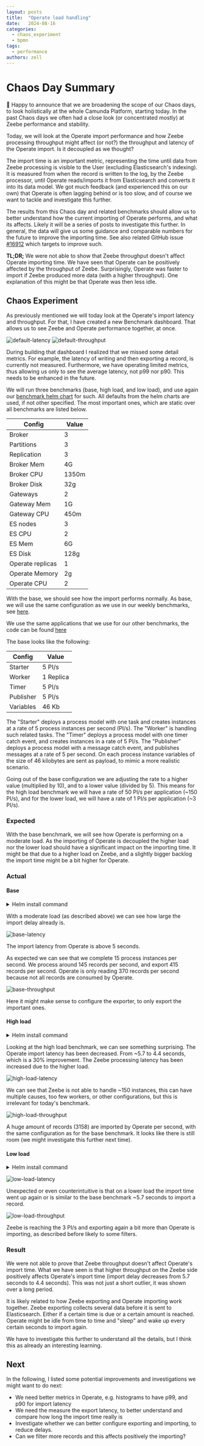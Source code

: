 ```yaml
---
layout: posts
title:  "Operate load handling"
date:   2024-08-16
categories: 
  - chaos_experiment 
  - bpmn
tags:
  - performance
authors: zell
---
```


# Chaos Day Summary

:tada: Happy to announce that we are broadening the scope of our Chaos days, to look holistically at the whole Camunda Platform, starting today.
In the past Chaos days we often had a close look (or concentrated mostly) at Zeebe performance and stability. 

Today, we will look at the Operate import performance and how Zeebe processing throughput might affect (or not?) the throughput and latency of the Operate import. Is it decoupled as we thought?

The import time is an important metric, representing the time until data from Zeebe processing is 
visible to the User (excluding Elasticsearch's indexing). It is measured from when the record is written to the log, by the Zeebe processor, until Operate reads/imports it from Elasticsearch and converts it into its data model. We got much feedback (and experienced this on our own) that
Operate is often lagging behind or is too slow, and of course we want to tackle and investigate this further.

The results from this Chaos day and related benchmarks should allow us to better understand how the current importing 
of Operate performs, and what its affects. Likely it will be a series of posts to investigate this further. In general,
the data will give us some guidance and comparable numbers for the future to improve the importing time. See also related GitHub issue [#16912](https://github.com/camunda/camunda/issues/16912) which targets to improve such.

**TL;DR;** We were not able to show that Zeebe throughput doesn't affect Operate importing time. We have seen that Operate can be positively affected by the throughput of Zeebe. Surprisingly, Operate was faster to
import if Zeebe produced more data (with a higher throughput). One explanation of this might be that Operate was then less idle.

<!--truncate-->

## Chaos Experiment

As previously mentioned we will today look at the Operate's import latency and throughput. For that, I have created a 
new Benchmark dashboard. That allows us to see Zeebe and Operate performance together, at once. 

![default-latency](default-latency.png)
![default-throughput](default-throughput.png)

During building that dashboard I realized that we missed some detail metrics. For example, the latency of writing and then exporting a record,
is currently not measured. Furthermore, we have operating limited metrics, thus allowing us only to see the average
latency, not p99 nor p90. This needs to be enhanced in the future.

We will run three benchmarks (base, high load, and low load), and use again our [benchmark helm chart](https://github.com/camunda/zeebe-benchmark-helm) for such.
All defaults from the helm charts are used, if not other specified. The most important ones, which are static over all benchmarks are listed below.

| Config | Value |
|-------|--------|
|Broker| 3|
|Partitions|3|
|Replication|3|
|Broker Mem|4G|
|Broker CPU| 1350m|
|Broker Disk|32g|
|Gateways|2|
|Gateway Mem|1G|
|Gateway CPU|450m|
|ES nodes| 3|
|ES CPU|2|
|ES Mem|6G|
|ES Disk|128g|
| Operate replicas | 1 |
| Operate Memory | 2g |
| Operate CPU | 2 |

With the base, we should see how the import performs normally. As base, we will use the same configuration as we use in our weekly benchmarks, see
[here](https://github.com/camunda/camunda/blob/main/.github/workflows/zeebe-medic-benchmarks.yml#L78-L89).

We use the same applications that we use for our other benchmarks, the code can be found [here](https://github.com/camunda/camunda/tree/main/zeebe/benchmarks/project)

The base looks like the following:

| Config  | Value     |
|---------|-----------|
| Starter | 5 PI/s    |
| Worker  | 1 Replica |
| Timer | 5  PI/s   |
| Publisher| 5   PI/s  |
| Variables | 46 Kb     |


The "Starter" deploys a process model with one task and creates instances at a rate of 5 process instances per second (PI/s). The "Worker" is handling such related tasks. The "Timer" deploys a process model with one timer catch event, and creates instances in a rate of 5 PI/s. The "Publisher" deploys a process model with a message catch event, and publishes messages at a rate of 5 per second. On each process instance variables of the size of 46 kilobytes are sent as payload, to mimic a more realistic scenario.

Going out of the base configuration we are adjusting the rate to a higher value (multiplied by 10), and to a lower value (divided by 5). This means for the high load benchmark we will have a rate of 50 PI/s per application (~150 PI/s), and for the lower load, we will have a rate of 1 PI/s per application (~3 PI/s). 

### Expected

With the base benchmark, we will see how Operate is performing on a moderate load. As the importing of Operate is decoupled the higher load nor the lower load should have a significant impact on the importing time. It might be that due to a higher load on Zeebe, and a slightly bigger backlog the import time might be a bit higher for Operate.

### Actual

#### Base

<details>
<summary>Helm install command</summary>
<pre>
helm install $(releaseName) $(chartPath) --render-subchart-notes \
 --set global.image.tag=ck-operate-benchmark-1ad8f375 \
 --set camunda-platform.zeebe.image.repository=gcr.io/zeebe-io/zeebe \
 --set camunda-platform.zeebe.image.tag=ck-operate-benchmark-1ad8f375 \
 --set camunda-platform.zeebeGateway.image.repository=gcr.io/zeebe-io/zeebe \
 --set camunda-platform.zeebeGateway.image.tag=ck-operate-benchmark-1ad8f375 \
 --set starter.rate=5 \
 --set worker.replicas=1 \
 --set timer.replicas=1 \
 --set timer.rate=5 \
 --set publisher.replicas=1 \
 --set publisher.rate=5 \
 --set camunda-platform.operate.enabled=true \
 --set camunda-platform.operate.image.repository=gcr.io/zeebe-io/operate \
 --set camunda-platform.operate.image.tag=ck-operate-benchmark \
 --set camunda-platform.elasticsearch.master.persistence.size=128Gi \
 --set camunda-platform.zeebe.retention.minimumAge=1d \
</pre>
</details>

With a moderate load (as described above) we can see how large the import delay already is.

![base-latency](default-latency.png)

The import latency from Operate is above 5 seconds.

As expected we can see that we complete 15 process instances per second. We process around 145 records per second, and export 415 records per second. Operate is only reading 370 records per second because not all records are consumed by Operate. 

![base-throughput](default-throughput.png)

Here it might make sense to configure the exporter, to only export the important ones.

#### High load

<details>
<summary>Helm install command</summary>
<pre>
helm install $(releaseName) $(chartPath) --render-subchart-notes \
 --set global.image.tag=ck-operate-benchmark-1ad8f375 \
 --set camunda-platform.zeebe.image.repository=gcr.io/zeebe-io/zeebe \
 --set camunda-platform.zeebe.image.tag=ck-operate-benchmark-1ad8f375 \
 --set camunda-platform.zeebeGateway.image.repository=gcr.io/zeebe-io/zeebe \
 --set camunda-platform.zeebeGateway.image.tag=ck-operate-benchmark-1ad8f375 \
 --set starter.rate=50 \
 --set worker.replicas=3 \
 --set timer.replicas=1 \
 --set timer.rate=50 \
 --set publisher.replicas=1 \
 --set publisher.rate=50 \
 --set camunda-platform.operate.enabled=true \
 --set camunda-platform.operate.image.repository=gcr.io/zeebe-io/operate \
 --set camunda-platform.operate.image.tag=ck-operate-benchmark \
 --set camunda-platform.elasticsearch.master.persistence.size=128Gi \
 --set camunda-platform.zeebe.retention.minimumAge=1d \
</pre>
</details>

Looking at the high load benchmark, we can see something surprising. The Operate import latency has been decreased. From ~5.7 to 4.4 seconds, which is a 30% improvement. The Zeebe processing latency has been increased due to the higher load.

![high-load-latency](high-load-latency.png)


We can see that Zeebe is not able to handle ~150 instances, this can have multiple causes, too few workers, or other configurations, but this is irrelevant for today's benchmark.

![high-load-throughput](high-load-throughput.png)

A huge amount of records (3158) are imported by Operate per second, with the same configuration as for the base benchmark. It looks like there is still room (we might investigate this further next time).

#### Low load

<details>
<summary>Helm install command</summary>
<pre>
helm install $(releaseName) $(chartPath) --render-subchart-notes \
 --set global.image.tag=ck-operate-benchmark-1ad8f375 \
 --set camunda-platform.zeebe.image.repository=gcr.io/zeebe-io/zeebe \
 --set camunda-platform.zeebe.image.tag=ck-operate-benchmark-1ad8f375 \
 --set camunda-platform.zeebeGateway.image.repository=gcr.io/zeebe-io/zeebe \
 --set camunda-platform.zeebeGateway.image.tag=ck-operate-benchmark-1ad8f375 \
 --set starter.rate=1 \
 --set worker.replicas=1 \
 --set timer.replicas=1 \
 --set timer.rate=1 \
 --set publisher.replicas=1 \
 --set publisher.rate=1 \
 --set camunda-platform.operate.enabled=true \
 --set camunda-platform.operate.image.repository=gcr.io/zeebe-io/operate \
 --set camunda-platform.operate.image.tag=ck-operate-benchmark \
 --set camunda-platform.elasticsearch.master.persistence.size=128Gi \
 --set camunda-platform.zeebe.retention.minimumAge=1d \
</pre>
</details>

![low-load-latency](low-load-latency.png)

Unexpected or even counterintuitive is that on a lower load the import time went up again or is similar to the base benchmark ~5.7 seconds to import a record.

![low-load-throughput](low-load-throughput.png)

Zeebe is reaching the 3 PI/s and exporting again a bit more than Operate is importing, as described before likely to some filters.

### Result

We were not able to prove that Zeebe throughput doesn't affect Operate's import time. What we have seen is that higher throughput on the Zeebe side positively affects Operate's import time (import delay decreases from 5.7 seconds to 4.4 seconds). This was not just a short outlier, it was shown over a long period.

It is likely related to how Zeebe exporting and Operate importing work together. Zeebe exporting collects several data before it is sent to Elasticsearch. Either if a certain time is due or a certain amount is reached. Operate might be idle from time to time and "sleep" and wake up every certain seconds to import again.

We have to investigate this further to understand all the details, but I think this as already an interesting learning.

## Next

In the following, I listed some potential improvements and investigations we might want to do next:

* We need better metrics in Operate, e.g. histograms to have p99, and p90 for import latency
* We need the measure the export latency, to better understand and compare how long the import time really is
* Investigate whether we can better configure exporting and importing, to reduce delays.
* Can we filter more records and this affects positively the importing?

